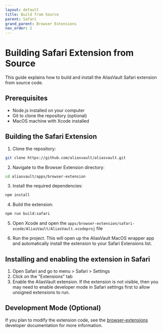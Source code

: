 ```yaml
---
layout: default
title: Build from Source
parent: Safari
grand_parent: Browser Extensions
nav_order: 2
---
```


# Building Safari Extension from Source

This guide explains how to build and install the AliasVault Safari extension from source code.

## Prerequisites

- Node.js installed on your computer
- Git to clone the repository (optional)
- MacOS machine with Xcode installed

## Building the Safari Extension

1. Clone the repository:
```bash
git clone https://github.com/aliasvault/aliasvault.git
```

2. Navigate to the Browser Extension directory:
```bash
cd aliasvault/apps/browser-extension
```

3. Install the required dependencies:
```bash
npm install
```

4. Build the extension:
```bash
npm run build:safari
```

5. Open Xcode and open the `apps/browser-extension/safari-xcode/AliasVault/AliasVault.xcodeproj` file

6. Run the project. This will open up the AliasVault MacOS wrapper app and automatically install the extension to your Safari Extensions list.

## Installing and enabling the extension in Safari

1. Open Safari and go to menu > Safari > Settings
2. Click on the "Extensions" tab
3. Enable the AliasVault extension. If the extension is not visible, then you may need to enable developer mode in Safari settings first to allow unsigned extensions to run.

## Development Mode (Optional)

If you plan to modify the extension code, see the [browser-extensions](../../misc/dev/browser-extensions.md) developer documentation for more information.
